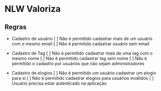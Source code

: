 # NLW Valoriza

## Regras

- Cadastro de usuário
    [ ] Não é permitido cadastrar mais de um usuário com o mesmo email
    [ ] Não é permitido cadastrar usuário sem email

- Cadastro de Tag
    [ ] Não é permitido cadastrar mais de uma tag com o mesmo nome
    [ ] Não é permitido cadastrar tag sem nome
    [ ] Não é permitido o cadastro por usuários que não sejam administradores

- Cadastro de elogios
    [ ] Não é permitido um usuário cadastrar um elogio para si
    [ ] Não é permitido cadastrar elogios para usuários inválidos
    [ ] Usuário precisa estar autenticado na aplicação